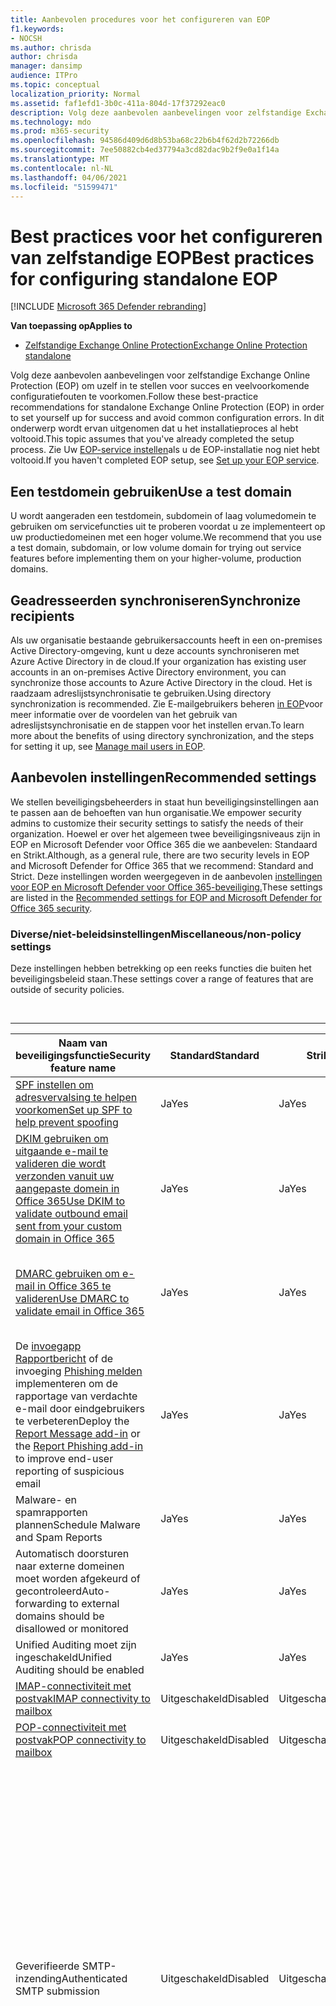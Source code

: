 ```yaml
---
title: Aanbevolen procedures voor het configureren van EOP
f1.keywords:
- NOCSH
ms.author: chrisda
author: chrisda
manager: dansimp
audience: ITPro
ms.topic: conceptual
localization_priority: Normal
ms.assetid: faf1efd1-3b0c-411a-804d-17f37292eac0
description: Volg deze aanbevolen aanbevelingen voor zelfstandige Exchange Online Protection (EOP) om uzelf in te stellen voor succes en veelvoorkomende configuratiefouten te voorkomen.
ms.technology: mdo
ms.prod: m365-security
ms.openlocfilehash: 94586d409d6d8b53ba68c22b6b4f62d2b72266db
ms.sourcegitcommit: 7ee50882cb4ed37794a3cd82dac9b2f9e0a1f14a
ms.translationtype: MT
ms.contentlocale: nl-NL
ms.lasthandoff: 04/06/2021
ms.locfileid: "51599471"
---
```

# <a name="best-practices-for-configuring-standalone-eop"></a><span data-ttu-id="c69dc-103">Best practices voor het configureren van zelfstandige EOP</span><span class="sxs-lookup"><span data-stu-id="c69dc-103">Best practices for configuring standalone EOP</span></span>

[!INCLUDE [Microsoft 365 Defender rebranding](../includes/microsoft-defender-for-office.md)]

<span data-ttu-id="c69dc-104">**Van toepassing op**</span><span class="sxs-lookup"><span data-stu-id="c69dc-104">**Applies to**</span></span>
-  [<span data-ttu-id="c69dc-105">Zelfstandige Exchange Online Protection</span><span class="sxs-lookup"><span data-stu-id="c69dc-105">Exchange Online Protection standalone</span></span>](exchange-online-protection-overview.md)

<span data-ttu-id="c69dc-106">Volg deze aanbevolen aanbevelingen voor zelfstandige Exchange Online Protection (EOP) om uzelf in te stellen voor succes en veelvoorkomende configuratiefouten te voorkomen.</span><span class="sxs-lookup"><span data-stu-id="c69dc-106">Follow these best-practice recommendations for standalone Exchange Online Protection (EOP) in order to set yourself up for success and avoid common configuration errors.</span></span> <span data-ttu-id="c69dc-107">In dit onderwerp wordt ervan uitgenomen dat u het installatieproces al hebt voltooid.</span><span class="sxs-lookup"><span data-stu-id="c69dc-107">This topic assumes that you've already completed the setup process.</span></span> <span data-ttu-id="c69dc-108">Zie Uw [EOP-service instellen](set-up-your-eop-service.md)als u de EOP-installatie nog niet hebt voltooid.</span><span class="sxs-lookup"><span data-stu-id="c69dc-108">If you haven't completed EOP setup, see [Set up your EOP service](set-up-your-eop-service.md).</span></span>

## <a name="use-a-test-domain"></a><span data-ttu-id="c69dc-109">Een testdomein gebruiken</span><span class="sxs-lookup"><span data-stu-id="c69dc-109">Use a test domain</span></span>

<span data-ttu-id="c69dc-110">U wordt aangeraden een testdomein, subdomein of laag volumedomein te gebruiken om servicefuncties uit te proberen voordat u ze implementeert op uw productiedomeinen met een hoger volume.</span><span class="sxs-lookup"><span data-stu-id="c69dc-110">We recommend that you use a test domain, subdomain, or low volume domain for trying out service features before implementing them on your higher-volume, production domains.</span></span>

## <a name="synchronize-recipients"></a><span data-ttu-id="c69dc-111">Geadresseerden synchroniseren</span><span class="sxs-lookup"><span data-stu-id="c69dc-111">Synchronize recipients</span></span>

<span data-ttu-id="c69dc-112">Als uw organisatie bestaande gebruikersaccounts heeft in een on-premises Active Directory-omgeving, kunt u deze accounts synchroniseren met Azure Active Directory in de cloud.</span><span class="sxs-lookup"><span data-stu-id="c69dc-112">If your organization has existing user accounts in an on-premises Active Directory environment, you can synchronize those accounts to Azure Active Directory in the cloud.</span></span> <span data-ttu-id="c69dc-113">Het is raadzaam adreslijstsynchronisatie te gebruiken.</span><span class="sxs-lookup"><span data-stu-id="c69dc-113">Using directory synchronization is recommended.</span></span> <span data-ttu-id="c69dc-114">Zie E-mailgebruikers beheren [in EOP](manage-mail-users-in-eop.md)voor meer informatie over de voordelen van het gebruik van adreslijstsynchronisatie en de stappen voor het instellen ervan.</span><span class="sxs-lookup"><span data-stu-id="c69dc-114">To learn more about the benefits of using directory synchronization, and the steps for setting it up, see [Manage mail users in EOP](manage-mail-users-in-eop.md).</span></span>

## <a name="recommended-settings"></a><span data-ttu-id="c69dc-115">Aanbevolen instellingen</span><span class="sxs-lookup"><span data-stu-id="c69dc-115">Recommended settings</span></span>

<span data-ttu-id="c69dc-116">We stellen beveiligingsbeheerders in staat hun beveiligingsinstellingen aan te passen aan de behoeften van hun organisatie.</span><span class="sxs-lookup"><span data-stu-id="c69dc-116">We empower security admins to customize their security settings to satisfy the needs of their organization.</span></span> <span data-ttu-id="c69dc-117">Hoewel er over het algemeen twee beveiligingsniveaus zijn in EOP en Microsoft Defender voor Office 365 die we aanbevelen: Standaard en Strikt.</span><span class="sxs-lookup"><span data-stu-id="c69dc-117">Although, as a general rule, there are two security levels in EOP and Microsoft Defender for Office 365 that we recommend: Standard and Strict.</span></span> <span data-ttu-id="c69dc-118">Deze instellingen worden weergegeven in de aanbevolen [instellingen voor EOP en Microsoft Defender voor Office 365-beveiliging.](recommended-settings-for-eop-and-office365.md)</span><span class="sxs-lookup"><span data-stu-id="c69dc-118">These settings are listed in the [Recommended settings for EOP and Microsoft Defender for Office 365 security](recommended-settings-for-eop-and-office365.md).</span></span>

### <a name="miscellaneousnon-policy-settings"></a><span data-ttu-id="c69dc-119">Diverse/niet-beleidsinstellingen</span><span class="sxs-lookup"><span data-stu-id="c69dc-119">Miscellaneous/non-policy settings</span></span>

<span data-ttu-id="c69dc-120">Deze instellingen hebben betrekking op een reeks functies die buiten het beveiligingsbeleid staan.</span><span class="sxs-lookup"><span data-stu-id="c69dc-120">These settings cover a range of features that are outside of security policies.</span></span>

<br>

****

|<span data-ttu-id="c69dc-121">Naam van beveiligingsfunctie</span><span class="sxs-lookup"><span data-stu-id="c69dc-121">Security feature name</span></span>|<span data-ttu-id="c69dc-122">Standard</span><span class="sxs-lookup"><span data-stu-id="c69dc-122">Standard</span></span>|<span data-ttu-id="c69dc-123">Strikt</span><span class="sxs-lookup"><span data-stu-id="c69dc-123">Strict</span></span>|<span data-ttu-id="c69dc-124">Opmerking</span><span class="sxs-lookup"><span data-stu-id="c69dc-124">Comment</span></span>|
|---|---|---|---|
|[<span data-ttu-id="c69dc-125">SPF instellen om adresvervalsing te helpen voorkomen</span><span class="sxs-lookup"><span data-stu-id="c69dc-125">Set up SPF to help prevent spoofing</span></span>](set-up-spf-in-office-365-to-help-prevent-spoofing.md)|<span data-ttu-id="c69dc-126">Ja</span><span class="sxs-lookup"><span data-stu-id="c69dc-126">Yes</span></span>|<span data-ttu-id="c69dc-127">Ja</span><span class="sxs-lookup"><span data-stu-id="c69dc-127">Yes</span></span>||
|[<span data-ttu-id="c69dc-128">DKIM gebruiken om uitgaande e-mail te valideren die wordt verzonden vanuit uw aangepaste domein in Office 365</span><span class="sxs-lookup"><span data-stu-id="c69dc-128">Use DKIM to validate outbound email sent from your custom domain in Office 365</span></span>](use-dkim-to-validate-outbound-email.md)|<span data-ttu-id="c69dc-129">Ja</span><span class="sxs-lookup"><span data-stu-id="c69dc-129">Yes</span></span>|<span data-ttu-id="c69dc-130">Ja</span><span class="sxs-lookup"><span data-stu-id="c69dc-130">Yes</span></span>||
|[<span data-ttu-id="c69dc-131">DMARC gebruiken om e-mail in Office 365 te valideren</span><span class="sxs-lookup"><span data-stu-id="c69dc-131">Use DMARC to validate email in Office 365</span></span>](use-dmarc-to-validate-email.md)|<span data-ttu-id="c69dc-132">Ja</span><span class="sxs-lookup"><span data-stu-id="c69dc-132">Yes</span></span>|<span data-ttu-id="c69dc-133">Ja</span><span class="sxs-lookup"><span data-stu-id="c69dc-133">Yes</span></span>|<span data-ttu-id="c69dc-134">Gebruik `action=quarantine` voor Standaard en voor `action=reject` Strikt.</span><span class="sxs-lookup"><span data-stu-id="c69dc-134">Use `action=quarantine` for Standard, and `action=reject` for Strict.</span></span>|
|<span data-ttu-id="c69dc-135">De [invoegapp Rapportbericht](enable-the-report-message-add-in.md) of de invoeging [Phishing melden](enable-the-report-phish-add-in.md) implementeren om de rapportage van verdachte e-mail door eindgebruikers te verbeteren</span><span class="sxs-lookup"><span data-stu-id="c69dc-135">Deploy the [Report Message add-in](enable-the-report-message-add-in.md) or the [Report Phishing add-in](enable-the-report-phish-add-in.md) to improve end-user reporting of suspicious email</span></span>|<span data-ttu-id="c69dc-136">Ja</span><span class="sxs-lookup"><span data-stu-id="c69dc-136">Yes</span></span>|<span data-ttu-id="c69dc-137">Ja</span><span class="sxs-lookup"><span data-stu-id="c69dc-137">Yes</span></span>||
|<span data-ttu-id="c69dc-138">Malware- en spamrapporten plannen</span><span class="sxs-lookup"><span data-stu-id="c69dc-138">Schedule Malware and Spam Reports</span></span>|<span data-ttu-id="c69dc-139">Ja</span><span class="sxs-lookup"><span data-stu-id="c69dc-139">Yes</span></span>|<span data-ttu-id="c69dc-140">Ja</span><span class="sxs-lookup"><span data-stu-id="c69dc-140">Yes</span></span>||
|<span data-ttu-id="c69dc-141">Automatisch doorsturen naar externe domeinen moet worden afgekeurd of gecontroleerd</span><span class="sxs-lookup"><span data-stu-id="c69dc-141">Auto-forwarding to external domains should be disallowed or monitored</span></span>|<span data-ttu-id="c69dc-142">Ja</span><span class="sxs-lookup"><span data-stu-id="c69dc-142">Yes</span></span>|<span data-ttu-id="c69dc-143">Ja</span><span class="sxs-lookup"><span data-stu-id="c69dc-143">Yes</span></span>||
|<span data-ttu-id="c69dc-144">Unified Auditing moet zijn ingeschakeld</span><span class="sxs-lookup"><span data-stu-id="c69dc-144">Unified Auditing should be enabled</span></span>|<span data-ttu-id="c69dc-145">Ja</span><span class="sxs-lookup"><span data-stu-id="c69dc-145">Yes</span></span>|<span data-ttu-id="c69dc-146">Ja</span><span class="sxs-lookup"><span data-stu-id="c69dc-146">Yes</span></span>||
|[<span data-ttu-id="c69dc-147">IMAP-connectiviteit met postvak</span><span class="sxs-lookup"><span data-stu-id="c69dc-147">IMAP connectivity to mailbox</span></span>](/Exchange/clients-and-mobile-in-exchange-online/pop3-and-imap4/enable-or-disable-pop3-or-imap4-access)|<span data-ttu-id="c69dc-148">Uitgeschakeld</span><span class="sxs-lookup"><span data-stu-id="c69dc-148">Disabled</span></span>|<span data-ttu-id="c69dc-149">Uitgeschakeld</span><span class="sxs-lookup"><span data-stu-id="c69dc-149">Disabled</span></span>||
|[<span data-ttu-id="c69dc-150">POP-connectiviteit met postvak</span><span class="sxs-lookup"><span data-stu-id="c69dc-150">POP connectivity to mailbox</span></span>](/Exchange/clients-and-mobile-in-exchange-online/pop3-and-imap4/enable-or-disable-pop3-or-imap4-access)|<span data-ttu-id="c69dc-151">Uitgeschakeld</span><span class="sxs-lookup"><span data-stu-id="c69dc-151">Disabled</span></span>|<span data-ttu-id="c69dc-152">Uitgeschakeld</span><span class="sxs-lookup"><span data-stu-id="c69dc-152">Disabled</span></span>||
|<span data-ttu-id="c69dc-153">Geverifieerde SMTP-inzending</span><span class="sxs-lookup"><span data-stu-id="c69dc-153">Authenticated SMTP submission</span></span>|<span data-ttu-id="c69dc-154">Uitgeschakeld</span><span class="sxs-lookup"><span data-stu-id="c69dc-154">Disabled</span></span>|<span data-ttu-id="c69dc-155">Uitgeschakeld</span><span class="sxs-lookup"><span data-stu-id="c69dc-155">Disabled</span></span>|<span data-ttu-id="c69dc-156">Geverifieerde SMTP-clientinzending (ook wel SMTP-clientinzending of SMTP AUTH genoemd) is vereist voor POP3- en IMAP4-clients en -toepassingen en -apparaten die e-mail genereren en verzenden.</span><span class="sxs-lookup"><span data-stu-id="c69dc-156">Authenticated client SMTP submission (also known as client SMTP submission or SMTP AUTH) is required for POP3 and IMAP4 clients and applications and devices that generate and send email.</span></span> <p> <span data-ttu-id="c69dc-157">Zie [Geverifieerde SMTP-inzending](/exchange/clients-and-mobile-in-exchange-online/authenticated-client-smtp-submission)voor klanten in Exchange Online in- of uitschakelen voor instructies voor het globaal of selectief inschakelen en uitschakelen van SMTP AUTH.</span><span class="sxs-lookup"><span data-stu-id="c69dc-157">For instructions to enable and disable SMTP AUTH globally or selectively, see [Enable or disable authenticated client SMTP submission in Exchange Online](/exchange/clients-and-mobile-in-exchange-online/authenticated-client-smtp-submission).</span></span>|
|<span data-ttu-id="c69dc-158">EWS-connectiviteit met postvak</span><span class="sxs-lookup"><span data-stu-id="c69dc-158">EWS connectivity to mailbox</span></span>|<span data-ttu-id="c69dc-159">Uitgeschakeld</span><span class="sxs-lookup"><span data-stu-id="c69dc-159">Disabled</span></span>|<span data-ttu-id="c69dc-160">Uitgeschakeld</span><span class="sxs-lookup"><span data-stu-id="c69dc-160">Disabled</span></span>|<span data-ttu-id="c69dc-161">Outlook gebruikt Exchange Web Services voor gratis/bezet, out-of-office-instellingen en het delen van agenda's.</span><span class="sxs-lookup"><span data-stu-id="c69dc-161">Outlook uses Exchange Web Services for free/busy, out-of-office settings, and calendar sharing.</span></span> <span data-ttu-id="c69dc-162">Als u EWS niet globaal kunt uitschakelen, hebt u de volgende opties:</span><span class="sxs-lookup"><span data-stu-id="c69dc-162">If you can't disable EWS globally, you have the following options:</span></span> <ul><li><span data-ttu-id="c69dc-163">Gebruik [verificatiebeleid om](/exchange/clients-and-mobile-in-exchange-online/disable-basic-authentication-in-exchange-online) te voorkomen dat EWS basisverificatie gebruikt als uw clients moderne verificatie (moderne auth) ondersteunen.</span><span class="sxs-lookup"><span data-stu-id="c69dc-163">Use [Authentication policies](/exchange/clients-and-mobile-in-exchange-online/disable-basic-authentication-in-exchange-online) to prevent EWS from using Basic authentication if your clients support modern authentication (modern auth).</span></span></li><li><span data-ttu-id="c69dc-164">Gebruik [clienttoegangsregels om](/exchange/clients-and-mobile-in-exchange-online/client-access-rules/client-access-rules) EWS te beperken tot specifieke gebruikers of bron-IP-adressen.</span><span class="sxs-lookup"><span data-stu-id="c69dc-164">Use [Client Access Rules](/exchange/clients-and-mobile-in-exchange-online/client-access-rules/client-access-rules) to limit EWS to specific users or source IP addresses.</span></span></li><li><span data-ttu-id="c69dc-165">Beheer EWS-toegang tot specifieke toepassingen globaal of per gebruiker.</span><span class="sxs-lookup"><span data-stu-id="c69dc-165">Control EWS access to specific applications globally or per user.</span></span> <span data-ttu-id="c69dc-166">Zie Toegang tot [EWS in Exchange](/exchange/client-developer/exchange-web-services/how-to-control-access-to-ews-in-exchange)voor instructies.</span><span class="sxs-lookup"><span data-stu-id="c69dc-166">For instructions, see [Control access to EWS in Exchange](/exchange/client-developer/exchange-web-services/how-to-control-access-to-ews-in-exchange).</span></span></li></ul> <p> <span data-ttu-id="c69dc-167">In [de invoegvoegapp](enable-the-report-message-add-in.md) Rapportbericht en de [phishing-invoegapp](enable-the-report-phish-add-in.md) Rapport wordt STANDAARD REST gebruikt in ondersteunde omgevingen, maar wordt teruggeplaatst naar EWS als REST niet beschikbaar is.</span><span class="sxs-lookup"><span data-stu-id="c69dc-167">The [Report message add-in](enable-the-report-message-add-in.md) and the [Report phishing add-in](enable-the-report-phish-add-in.md) uses REST by default in supported environments, but will fall back to EWS if REST isn't available.</span></span> <span data-ttu-id="c69dc-168">De ondersteunde omgevingen die REST gebruiken zijn:</span><span class="sxs-lookup"><span data-stu-id="c69dc-168">The supported environments that use REST are:</span></span><ul><li><span data-ttu-id="c69dc-169">Exchange Online</span><span class="sxs-lookup"><span data-stu-id="c69dc-169">Exchange Online</span></span></li><li><span data-ttu-id="c69dc-170">Exchange 2019 of Exchange 2016</span><span class="sxs-lookup"><span data-stu-id="c69dc-170">Exchange 2019 or Exchange 2016</span></span></li><li><span data-ttu-id="c69dc-171">Huidige Outlook voor Windows via een Microsoft 365-abonnement of een een-time aankoop van Outlook 2019.</span><span class="sxs-lookup"><span data-stu-id="c69dc-171">Current Outlook for Windows from a Microsoft 365 subscription or one-time purchase Outlook 2019.</span></span></li><li><span data-ttu-id="c69dc-172">Huidige Outlook voor Mac via een Microsoft 365-abonnement of een een-time aankoop van Outlook voor Mac 2016 of hoger.</span><span class="sxs-lookup"><span data-stu-id="c69dc-172">Current Outlook for Mac from a Microsoft 365 subscription or one-time purchase Outlook for Mac 2016 or later.</span></span></li><li><span data-ttu-id="c69dc-173">Outlook voor iOS en Android</span><span class="sxs-lookup"><span data-stu-id="c69dc-173">Outlook for iOS and Android</span></span></li><li><span data-ttu-id="c69dc-174">De webversie van Outlook</span><span class="sxs-lookup"><span data-stu-id="c69dc-174">Outlook on the web</span></span></li></ul>|
|[<span data-ttu-id="c69dc-175">PowerShell-connectiviteit</span><span class="sxs-lookup"><span data-stu-id="c69dc-175">PowerShell connectivity</span></span>](/powershell/exchange/disable-access-to-exchange-online-powershell)|<span data-ttu-id="c69dc-176">Uitgeschakeld</span><span class="sxs-lookup"><span data-stu-id="c69dc-176">Disabled</span></span>|<span data-ttu-id="c69dc-177">Uitgeschakeld</span><span class="sxs-lookup"><span data-stu-id="c69dc-177">Disabled</span></span>|<span data-ttu-id="c69dc-178">Beschikbaar voor postvakgebruikers of e-mailgebruikers (gebruikersobjecten die worden geretourneerd door de [cmdlet Get-User).](/powershell/module/exchange/get-user)</span><span class="sxs-lookup"><span data-stu-id="c69dc-178">Available for mailbox users or mail users (user objects returned by the [Get-User](/powershell/module/exchange/get-user) cmdlet).</span></span>|
|<span data-ttu-id="c69dc-179">Spoof [intelligence gebruiken om](learn-about-spoof-intelligence.md) afzenders toe te voegen aan uw lijst met toegestane gegevens</span><span class="sxs-lookup"><span data-stu-id="c69dc-179">Use [spoof intelligence](learn-about-spoof-intelligence.md) to add senders to your allow list</span></span>|<span data-ttu-id="c69dc-180">Ja</span><span class="sxs-lookup"><span data-stu-id="c69dc-180">Yes</span></span>|<span data-ttu-id="c69dc-181">Ja</span><span class="sxs-lookup"><span data-stu-id="c69dc-181">Yes</span></span>||
|[<span data-ttu-id="c69dc-182">Directory-based Edge Blocking (DBEB)</span><span class="sxs-lookup"><span data-stu-id="c69dc-182">Directory-Based Edge Blocking (DBEB)</span></span>](/Exchange/mail-flow-best-practices/use-directory-based-edge-blocking)|<span data-ttu-id="c69dc-183">Ingeschakeld</span><span class="sxs-lookup"><span data-stu-id="c69dc-183">Enabled</span></span>|<span data-ttu-id="c69dc-184">Ingeschakeld</span><span class="sxs-lookup"><span data-stu-id="c69dc-184">Enabled</span></span>|<span data-ttu-id="c69dc-185">Domeintype = Gezaghebbend</span><span class="sxs-lookup"><span data-stu-id="c69dc-185">Domain Type = Authoritative</span></span>|
|[<span data-ttu-id="c69dc-186">Meervoudige verificatie instellen voor alle beheerdersaccounts</span><span class="sxs-lookup"><span data-stu-id="c69dc-186">Set up multi-factor authentication for all admin accounts</span></span>](../../admin/security-and-compliance/set-up-multi-factor-authentication.md)|<span data-ttu-id="c69dc-187">Ingeschakeld</span><span class="sxs-lookup"><span data-stu-id="c69dc-187">Enabled</span></span>|<span data-ttu-id="c69dc-188">Ingeschakeld</span><span class="sxs-lookup"><span data-stu-id="c69dc-188">Enabled</span></span>||
|

## <a name="troubleshooting"></a><span data-ttu-id="c69dc-189">Problemen oplossen</span><span class="sxs-lookup"><span data-stu-id="c69dc-189">Troubleshooting</span></span>

<span data-ttu-id="c69dc-190">U kunt algemene problemen en trends oplossen met behulp van de rapporten in het beheercentrum.</span><span class="sxs-lookup"><span data-stu-id="c69dc-190">Troubleshoot general issues and trends by using the reports in the admin center.</span></span> <span data-ttu-id="c69dc-191">Zoek specifieke gegevens over een bericht met behulp van het hulpmiddel Bericht traceren.</span><span class="sxs-lookup"><span data-stu-id="c69dc-191">Find single point specific data about a message by using the message trace tool.</span></span> <span data-ttu-id="c69dc-192">Meer informatie over rapportage bij [Reporting and message trace in Exchange Online Protection](reporting-and-message-trace-in-exchange-online-protection.md).</span><span class="sxs-lookup"><span data-stu-id="c69dc-192">Learn more about reporting at [Reporting and message trace in Exchange Online Protection](reporting-and-message-trace-in-exchange-online-protection.md).</span></span> <span data-ttu-id="c69dc-193">Meer informatie over het hulpprogramma bericht traceren bij [Bericht traceren in het & Compliancecentrum](message-trace-scc.md).</span><span class="sxs-lookup"><span data-stu-id="c69dc-193">Learn more about the message trace tool at [Message trace in the Security & Compliance Center](message-trace-scc.md).</span></span>

## <a name="report-false-positives-and-false-negatives-to-microsoft"></a><span data-ttu-id="c69dc-194">Fout-positieven en onwaar negatieven rapporteren aan Microsoft</span><span class="sxs-lookup"><span data-stu-id="c69dc-194">Report false positives and false negatives to Microsoft</span></span>

<span data-ttu-id="c69dc-195">Als u spamfilters in de service voor iedereen wilt verbeteren, moet u fout-positieven (goede e-mail die als slecht is gemarkeerd) en foute negatieven (slechte e-mail toegestaan) rapporteren aan Microsoft voor analyse.</span><span class="sxs-lookup"><span data-stu-id="c69dc-195">To help improve spam filtering in the service for everyone, you should report false positives (good email marked as bad) and false negatives (bad email allowed) to Microsoft for analysis.</span></span> <span data-ttu-id="c69dc-196">Zie voor meer informatie [berichten en bestanden rapporteren aan Microsoft](report-junk-email-messages-to-microsoft.md).</span><span class="sxs-lookup"><span data-stu-id="c69dc-196">For more information, see [Report messages and files to Microsoft](report-junk-email-messages-to-microsoft.md).</span></span>

## <a name="create-mail-flow-rules"></a><span data-ttu-id="c69dc-197">Regels voor e-mailstroom maken</span><span class="sxs-lookup"><span data-stu-id="c69dc-197">Create mail flow rules</span></span>

<span data-ttu-id="c69dc-198">Maak regels voor e-mailstroom (ook wel transportregels genoemd) of aangepaste filters om aan uw zakelijke behoeften te voldoen.</span><span class="sxs-lookup"><span data-stu-id="c69dc-198">Create mail flow rules (also known as transport rules) or custom filters to meet your business needs.</span></span>

<span data-ttu-id="c69dc-199">Wanneer u een nieuwe regel implementeert voor de productie, selecteert u eerst een van de testmodi om het effect van de regel te zien.</span><span class="sxs-lookup"><span data-stu-id="c69dc-199">When you deploy a new rule to production, select one of the test modes first to see the effect of the rule.</span></span> <span data-ttu-id="c69dc-200">Zodra u tevreden bent dat de regel werkt op de beoogde manier, wijzigt u de regelmodus in **Afdwingen.**</span><span class="sxs-lookup"><span data-stu-id="c69dc-200">Once you are satisfied that the rule is working in the manner intended, change the rule mode to **Enforce**.</span></span>

<span data-ttu-id="c69dc-201">Wanneer u nieuwe regels implementeert, kunt u overwegen om de extra actie van **Incidentrapport** genereren toe te voegen om de regel in actie te controleren.</span><span class="sxs-lookup"><span data-stu-id="c69dc-201">When you deploy new rules, consider adding the additional action of **Generate Incident Report** to monitor the rule in action.</span></span>

<span data-ttu-id="c69dc-202">In hybride omgevingen waarin uw organisatie zowel on-premises Exchange als Exchange Online omvat, moet u rekening houden met de voorwaarden die u gebruikt in regels voor e-mailstroom.</span><span class="sxs-lookup"><span data-stu-id="c69dc-202">In hybrid environments where your organization includes both on-premises Exchange and Exchange Online, consider the conditions that you use in mail flow rules.</span></span> <span data-ttu-id="c69dc-203">Als u wilt dat de regels van toepassing zijn op de hele organisatie, moet u voorwaarden gebruiken die beschikbaar zijn in zowel on-premises Exchange als in Exchange Online.</span><span class="sxs-lookup"><span data-stu-id="c69dc-203">If you want the rules to apply to the entire organization, be sure to use conditions that are available in both on-premises Exchange and in Exchange Online.</span></span> <span data-ttu-id="c69dc-204">Hoewel de meeste voorwaarden beschikbaar zijn in beide omgevingen, zijn er enkele die alleen beschikbaar zijn in de ene of de andere omgeving.</span><span class="sxs-lookup"><span data-stu-id="c69dc-204">While most conditions are available in both environments, there are a few that are only available in one environment or the other.</span></span> <span data-ttu-id="c69dc-205">Zie [E-mailstroomregels (transportregels) in Exchange Online voor meer informatie.](/exchange/security-and-compliance/mail-flow-rules/mail-flow-rules)</span><span class="sxs-lookup"><span data-stu-id="c69dc-205">Learn more at [Mail flow rules (transport rules) in Exchange Online](/exchange/security-and-compliance/mail-flow-rules/mail-flow-rules).</span></span>